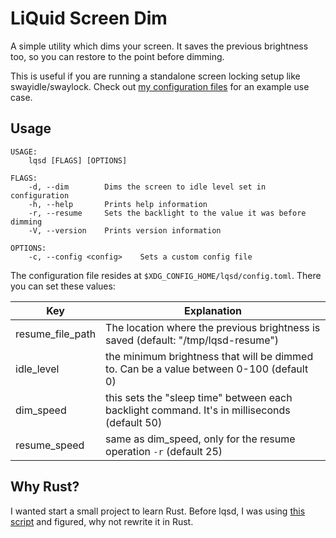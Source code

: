 # LiQuid Screen Dim
A simple utility which dims your screen. It saves the previous brightness too, so you can restore to the point before dimming.

This is useful if you are running a standalone screen locking setup like swayidle/swaylock. Check out [my configuration files](https://git.reekynet.com/ReekyMarko/dotfiles/src/branch/master/home/Scripts/swayidle.sh) for an example use case.

## Usage
```
USAGE:
    lqsd [FLAGS] [OPTIONS]

FLAGS:
    -d, --dim        Dims the screen to idle level set in configuration
    -h, --help       Prints help information
    -r, --resume     Sets the backlight to the value it was before dimming
    -V, --version    Prints version information

OPTIONS:
    -c, --config <config>    Sets a custom config file
```
The configuration file resides at `$XDG_CONFIG_HOME/lqsd/config.toml`. There you can set these values:

| Key 			   | Explanation 																				  |
| ---------------- | -------------------------------------------------------------------------------------------- |
| resume_file_path | The location where the previous brightness is saved (default: "/tmp/lqsd-resume")  		  |
| idle_level       | the minimum brightness that will be dimmed to. Can be a value between 0-100 (default 0)      |
| dim_speed 	   | this sets the "sleep time" between each backlight command. It's in milliseconds (default 50) |
| resume_speed     | same as dim_speed, only for the resume operation `-r` (default 25) 						  |

## Why Rust?
I wanted start a small project to learn Rust. Before lqsd, I was using [this script](https://github.com/Bonnee/dotfiles/blob/wayland/scripts/bin/dim.sh) and figured, why not rewrite it in Rust.
